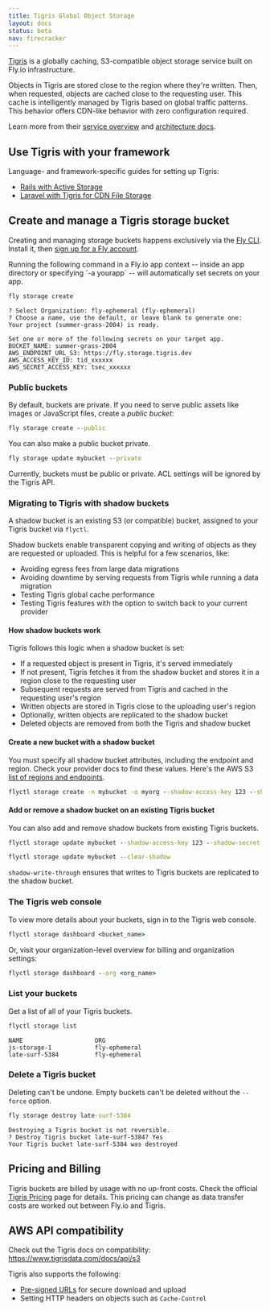 ```yaml
---
title: Tigris Global Object Storage
layout: docs
status: beta
nav: firecracker
---
```


[Tigris](https://tigrisdata.com) is a globally caching, S3-compatible object storage service built on Fly.io infrastructure.

Objects in Tigris are stored close to the region where they're written. Then, when requested, objects are cached close to the requesting user. This cache is intelligently managed by Tigris based on global traffic patterns. This behavior offers CDN-like behavior with zero configuration required.

Learn more from their [service overview](https://www.tigrisdata.com/docs/overview/) and [architecture docs](https://www.tigrisdata.com/docs/concepts/architecture/).

## Use Tigris with your framework

Language- and framework-specific guides for setting up Tigris:

- [Rails with Active Storage](docs/rails/the-basics/active-storage/)
- [Laravel with Tigris for CDN File Storage](/docs/laravel/the-basics/laravel-tigris-file-storage/)

## Create and manage a Tigris storage bucket

Creating and managing storage buckets happens exclusively via the [Fly CLI](/docs/flyctl/install/). Install it, then [sign up for a Fly account](/docs/getting-started/sign-up-sign-in/).

<aside class="callout">Running the following command in a Fly.io app context -- inside an app directory or specifying `-a yourapp` -- will automatically set secrets on your app.</aside>

```cmd
fly storage create
```
```output
? Select Organization: fly-ephemeral (fly-ephemeral)
? Choose a name, use the default, or leave blank to generate one:
Your project (summer-grass-2004) is ready.

Set one or more of the following secrets on your target app.
BUCKET_NAME: summer-grass-2004
AWS_ENDPOINT_URL_S3: https://fly.storage.tigris.dev
AWS_ACCESS_KEY_ID: tid_xxxxxx
AWS_SECRET_ACCESS_KEY: tsec_xxxxxx
```

### Public buckets

By default, buckets are private. If you need to serve public assets like images or JavaScript files, create a *public bucket*:

```cmd
fly storage create --public
```

You can also make a public bucket private.

```cmd
fly storage update mybucket --private
```

Currently, buckets must be public or private. ACL settings will be ignored by the Tigris API.

### Migrating to Tigris with shadow buckets

A shadow bucket is an existing S3 (or compatible) bucket, assigned to your Tigris bucket via `flyctl`.

Shadow buckets enable transparent copying and writing of objects as they are requested or uploaded. This is helpful for a few scenarios, like:

* Avoiding egress fees from large data migrations
* Avoiding downtime by serving requests from Tigris while running a data migration
* Testing Tigris global cache performance
* Testing Tigris features with the option to switch back to your current provider

#### How shadow buckets work

Tigris follows this logic when a shadow bucket is set:

* If a requested object is present in Tigris, it's served immediately
* If not present, Tigris fetches it from the shadow bucket and stores it in a region close to the requesting user
* Subsequent requests are served from Tigris and cached in the requesting user's region
* Written objects are stored in Tigris close to the uploading user's region
* Optionally, written objects are replicated to the shadow bucket
* Deleted objects are removed from both the Tigris and shadow bucket

#### Create a new bucket with a shadow bucket

You must specify all shadow bucket attributes, including the endpoint and region. Check your provider docs to find these values. Here's the AWS S3 [list of regions and endpoints](https://docs.aws.amazon.com/general/latest/gr/s3.html).

```cmd
flyctl storage create -n mybucket -o myorg --shadow-access-key 123 --shadow-secret-key abc --shadow-endpoint https://s3.us-east-1.amazonaws.com --shadow-region us-east-1 --shadow-write-through
```

#### Add or remove a shadow bucket on an existing Tigris bucket

You can also add and remove shadow buckets from existing Tigris buckets.

```cmd
flyctl storage update mybucket --shadow-access-key 123 --shadow-secret-key abc --shadow-endpoint https://s3.us-east-1.amazonaws.com --shadow-region us-east-1

flyctl storage update mybucket --clear-shadow
```

`shadow-write-through` ensures that writes to Tigris buckets are replicated to the shadow bucket.

### The Tigris web console

To view more details about your buckets, sign in to the Tigris web console.

```cmd
flyctl storage dashboard <bucket_name>
```

Or, visit your organization-level overview for billing and organization settings:

```cmd
flyctl storage dashboard --org <org_name>
```

### List your buckets
Get a list of all of your Tigris buckets.

```cmd
flyctl storage list
```
```output
NAME                  	ORG
js-storage-1           	fly-ephemeral
late-surf-5384        	fly-ephemeral
```

### Delete a Tigris bucket

Deleting can't be undone. Empty buckets can't be deleted without the `--force` option.

```cmd
fly storage destroy late-surf-5384
```
```output
Destroying a Tigris bucket is not reversible.
? Destroy Tigris bucket late-surf-5384? Yes
Your Tigris bucket late-surf-5384 was destroyed
```

## Pricing and Billing

Tigris buckets are billed by usage with no up-front costs. Check the official [Tigris Pricing](https://www.tigrisdata.com/docs/pricing/) page for details. This pricing can change as data transfer costs are worked out between Fly.io and Tigris.


## AWS API compatibility

Check out the Tigris docs on compatibility: https://www.tigrisdata.com/docs/api/s3

Tigris also supports the following:

* [Pre-signed URLs](https://docs.aws.amazon.com/AmazonS3/latest/userguide/using-presigned-url.html) for secure download and upload
* Setting HTTP headers on objects such as `Cache-Control`